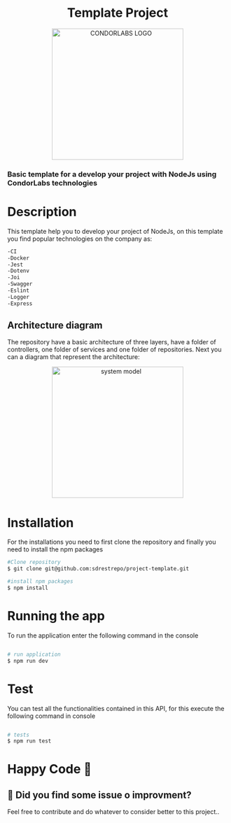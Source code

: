 <h1 align="center">Template Project</h1>
<p align="center">
  <img src="https://i.ibb.co/gzgp8zj/servlet.png" width="300" alt="CONDORLABS LOGO" />
</p>

### Basic template for a develop your project with NodeJs using CondorLabs technologies

# Description

This template help you to develop your project of NodeJs, on this template you find popular technologies on the company as:
```bash
-CI
-Docker
-Jest
-Dotenv
-Joi
-Swagger
-Eslint
-Logger
-Express
```

## Architecture diagram

The repository have a basic architecture of three layers, have a folder of controllers, one folder of services and one folder of repositories. Next you can a diagram that represent the architecture:

<p align="center">
  <img src="https://i.ibb.co/7bfLGDq/Screen-Shot-2021-08-13-at-2-57-11-AM.png" width="300" alt="system model" />
</p>

# Installation

For the installations you need to first clone the repository and finally you need to install the npm packages

```bash
#Clone repository
$ git clone git@github.com:sdrestrepo/project-template.git

#install npm packages 
$ npm install

```

# Running the app

To run the application enter the following command in the console

```bash

# run application
$ npm run dev

```

# Test

You can test all the functionalities contained in this API, for this execute the following command in console

```bash

# tests
$ npm run test

```

# Happy Code 💛

## 🐞 Did you find some issue o improvment?

Feel free to contribute and do whatever to consider better to this project..
